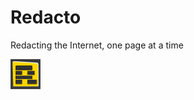 # Redacto
Redacting the Internet, one page at a time

<img width=48 src="https://raw.githubusercontent.com/dhowe/Redacto/master/icon48.png"/>

